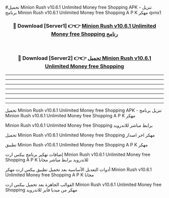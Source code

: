 #تحميل Minion Rush v10.6.1 Unlimited Money free Shopping  APK - تنزيل برنامج Minion Rush v10.6.1 Unlimited Money free Shopping  A P K مهكر qvnx1 



<div align="center">
<h3>🔴 Download [Server1] 👉👉 <a href="https://apkdownload10.web.app/?title=Minion Rush v10.6.1 Unlimited Money free Shopping ">Minion Rush v10.6.1 Unlimited Money free Shopping  رنامج</a></h3><br>

<h3>🔴 Download [Server2] 👉👉 <a href="https://apkdownload10.web.app/?title=Minion Rush v10.6.1 Unlimited Money free Shopping ">تحميل Minion Rush v10.6.1 Unlimited Money free Shopping  </a></h3>
</div>


----------------------------------------------------------

----------------------------------------------------------

----------------------------------------------------------

----------------------------------------------------------

----------------------------------------------------------

----------------------------------------------------------

----------------------------------------------------------

تحميل Minion Rush v10.6.1 Unlimited Money free Shopping  APK - تنزيل برنامج Minion Rush v10.6.1 Unlimited Money free Shopping  A P K مهكر

Minion Rush v10.6.1 Unlimited Money free Shopping  برابط مباشر للاندرويد

تحميل Minion Rush v10.6.1 Unlimited Money free Shopping  مهكر اخر اصدار

تطبيق Minion Rush v10.6.1 Unlimited Money free Shopping  A P K مهكر

إضافات تهكير برنامج بيكس ارت Minion Rush v10.6.1 Unlimited Money free Shopping  A P K للاندرويد برابط مباشر مجانا

أدوات التعديل الأساسية بعد تحميل تطبيق بيكس ارت مهكر Minion Rush v10.6.1 Unlimited Money free Shopping  A P K مجانا

القوالب الجاهزة بعد تحميل بيكس ارت Minion Rush v10.6.1 Unlimited Money free Shopping  مهكر من ميديا فاير للاندرويد


